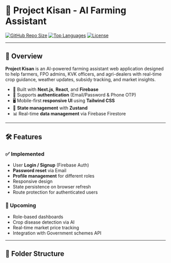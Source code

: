 # 🌾 Project Kisan - AI Farming Assistant

[![GitHub Repo Size](https://img.shields.io/github/repo-size/yashh152004/Kisan-project?style=for-the-badge)](https://github.com/yashh152004/Kisan-project)
[![Top Languages](https://img.shields.io/github/languages/top/yashh152004/Kisan-project?style=for-the-badge)](https://github.com/yashh152004/Kisan-project)
[![License](https://img.shields.io/github/license/yashh152004/Kisan-project?style=for-the-badge)](https://github.com/yashh152004/Kisan-project/blob/main/LICENSE)

---

## 📖 Overview

**Project Kisan** is an AI-powered farming assistant web application designed to help farmers, FPO admins, KVK officers, and agri-dealers with real-time crop guidance, weather updates, subsidy tracking, and market insights.

- 🚀 Built with **Next.js**, **React**, and **Firebase**
- 🌱 Supports **authentication** (Email/Password & Phone OTP)
- 🖥️ Mobile-first **responsive UI** using **Tailwind CSS**
- 🔄 **State management** with **Zustand**
- 📊 Real-time **data management** via Firebase Firestore

---

## 🛠 Features

### ✅ Implemented
- User **Login / Signup** (Firebase Auth)
- **Password reset** via Email
- **Profile management** for different roles
- Responsive design
- State persistence on browser refresh
- Route protection for authenticated users

### 🔮 Upcoming
- Role-based dashboards
- Crop disease detection via AI
- Real-time market price tracking
- Integration with Government schemes API

---

## 📂 Folder Structure

